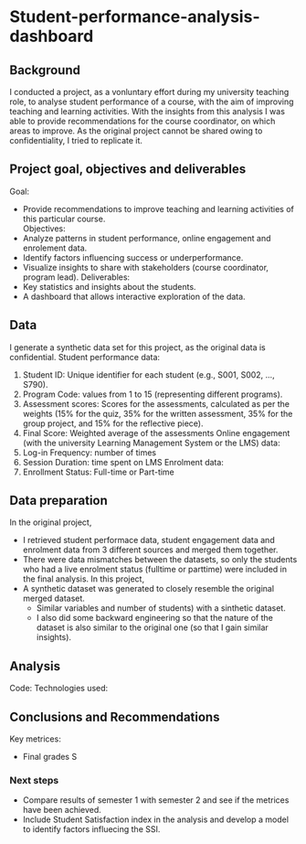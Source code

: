 # Student-performance-analysis-dashboard
## Background
I conducted a project, as a vonluntary effort during my university teaching role, to analyse student performance of a course, with the aim of improving teaching and learning activities. With the insights from this analysis I was able to provide recommendations for the course coordinator, on which areas to improve. 
As the original project cannot be shared owing to confidentiality, I tried to replicate it.

## Project goal, objectives and deliverables
Goal: 
- Provide recommendations to improve teaching and learning activities of this particular course.  
Objectives:
- Analyze patterns in student performance, online engagement and enrolement data.
- Identify factors influencing success or underperformance.
- Visualize insights to share with stakeholders (course coordinator, program lead).
Deliverables:
- Key statistics and insights about the students.
- A dashboard that allows interactive exploration of the data.

## Data
I generate a synthetic data set for this project, as the original data is confidential.
Student performance data:
1.	Student ID: Unique identifier for each student (e.g., S001, S002, ..., S790).
2.	Program Code: values from 1 to 15 (representing different programs).
3.	Assessment scores: Scores for the assessments, calculated as per the weights (15% for the quiz, 35% for the written assessment, 35% for the group project, and 15% for the reflective piece).
4.	Final Score: Weighted average of the assessments
Online engagement (with the university Learning Management System or the LMS) data:
5. Log-in Frequency: number of times
6. Session Duration: time spent on LMS
Enrolment data:
8.	Enrollment Status: Full-time or Part-time

## Data preparation

In the original project, 
- I retrieved student performace data, student engagement data and enrolment data from 3 different sources and merged them together.
- There were data mismatches between the datasets, so only the students who had a live enrolment status (fulltime or parttime) were included in the final analysis.
In this project, 
- A synthetic dataset was generated to closely resemble the original merged dataset.
  - Similar variables and number of students) with a sinthetic dataset.
  - I also did some backward engineering so that the nature of the dataset is also similar to the original one (so that I gain similar insights).
 
## Analysis
Code:
Technologies used:


## Conclusions and Recommendations
Key metrices:
- Final grades
S

### Next steps
- Compare results of semester 1 with semester 2 and see if the metrices have been achieved. 
- Include Student Satisfaction index in the analysis and develop a model to identify factors influecing the SSI. 


